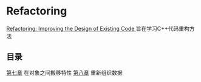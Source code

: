 # Refactoring
[Refactoring: Improving the Design of Existing Code
](https://www.csie.ntu.edu.tw/~r95004/Refactoring_improving_the_design_of_existing_code.pdf)旨在学习C++代码重构方法

## 目录
[第七章](https://github.com/bestyuan/Refactoring/tree/master/Code/Chapter7)   在对象之间搬移特性
[第八章](https://github.com/bestyuan/Refactoring/tree/master/Code/Chapter8)  重新组织数据
